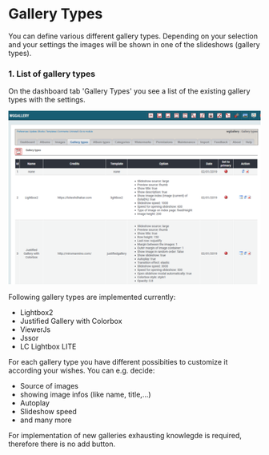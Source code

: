 # Gallery Types

You can define various different gallery types. Depending on your selection and your settings the images will be shown in one of the slideshows \(gallery types\).

### 1. List of gallery types

On the dashboard tab 'Gallery Types' you see a list of the existing gallery types with the settings.

 ![List of gallery types](../../.gitbook/assets/gallerytypes1.png)

Following gallery types are implemented currently:

* Lightbox2
* Justified Gallery with Colorbox
* ViewerJs
* Jssor
* LC Lightbox LITE

For each gallery type you have different possibities to customize it according your wishes. You can e.g. decide:

* Source of images
* showing image infos \(like name, title,...\)
* Autoplay
* Slideshow speed
* and many more

For implementation of new galleries exhausting knowlegde is required, therefore there is no add button.

